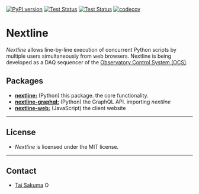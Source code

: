 [![PyPI version](https://badge.fury.io/py/nextline.svg)](https://badge.fury.io/py/nextline)
[![Test Status](https://github.com/simonsobs/nextline/actions/workflows/unit-test.yml/badge.svg)](https://github.com/simonsobs/nextline/actions/workflows/unit-test.yml/badge.svg)
[![Test Status](https://github.com/simonsobs/nextline/actions/workflows/type-check.yml/badge.svg)](https://github.com/simonsobs/nextline/actions/workflows/type-check.yml/badge.svg)
[![codecov](https://codecov.io/gh/simonsobs/nextline/branch/main/graph/badge.svg)](https://codecov.io/gh/simonsobs/nextline)

# Nextline

_Nextline_ allows line-by-line execution of concurrent Python scripts by multiple users simultaneously from web browsers. Nextline is being developed as a DAQ sequencer of the [Observatory Control System (OCS)](https://github.com/simonsobs/ocs/).

## Packages

- [**nextline:**](https://github.com/simonsobs/nextline) (Python) this package. the core functionality.
- [**nextline-graphql:**](https://github.com/simonsobs/nextline-graphql) (Python) the GraphQL API. importing _nextline_
- [**nextline-web:**](https://github.com/simonsobs/nextline-web) (JavaScript) the client website

---

## License

- _Nextline_ is licensed under the MIT license.

---

## Contact

- [Tai Sakuma](https://github.com/TaiSakuma) <span itemscope itemtype="https://schema.org/Person"><a itemprop="sameAs" content="https://orcid.org/0000-0003-3225-9861" href="https://orcid.org/0000-0003-3225-9861" target="orcid.widget" rel="me noopener noreferrer" style="vertical-align:text-top;"><img src="https://orcid.org/sites/default/files/images/orcid_16x16.png" style="width:1em;margin-right:.5em;" alt="ORCID iD icon"></a></span>
